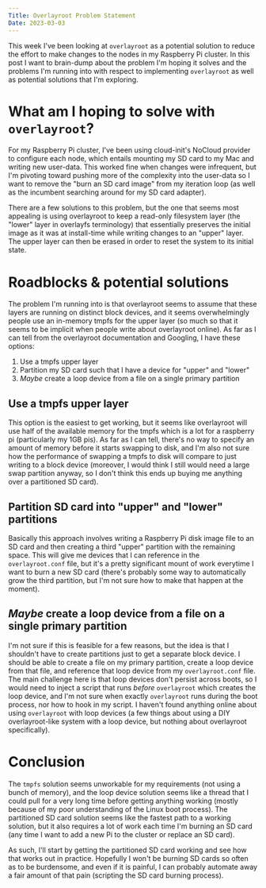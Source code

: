 ```yaml
---
Title: Overlayroot Problem Statement
Date: 2023-03-03
---
```


This week I've been looking at `overlayroot` as a potential solution to reduce
the effort to make changes to the nodes in my Raspberry Pi cluster. In this
post I want to brain-dump about the problem I'm hoping it solves and the
problems I'm running into with respect to implementing `overlayroot` as well as
potential solutions that I'm exploring.

<!-- more -->

# What am I hoping to solve with `overlayroot`?

For my Raspberry Pi cluster, I've been using cloud-init's NoCloud provider to
configure each node, which entails mounting my SD card to my Mac and writing
new user-data. This worked fine when changes were infrequent, but I'm pivoting
toward pushing more of the complexity into the user-data so I want to remove
the "burn an SD card image" from my iteration loop (as well as the incumbent
searching around for my SD card adapter).

There are a few solutions to this problem, but the one that seems most
appealing is using overlayroot to keep a read-only filesystem layer (the
"lower" layer in overlayfs terminology) that essentially preserves the initial
image as it was at install-time while writing changes to an "upper" layer. The
upper layer can then be erased in order to reset the system to its initial
state.

# Roadblocks & potential solutions

The problem I'm running into is that overlayroot seems to assume that these
layers are running on distinct block devices, and it seems overwhelmingly
people use an in-memory tmpfs for the upper layer (so much so that it seems to
be implicit when people write about overlayroot online). As far as I can tell
from the overlayroot documentation and Googling, I have these options:

1. Use a tmpfs upper layer
2. Partition my SD card such that I have a device for "upper" and "lower"
3. *Maybe* create a loop device from a file on a single primary partition

## Use a tmpfs upper layer

This option is the easiest to get working, but it seems like overlayroot will
use half of the available memory for the tmpfs which is a lot for a raspberry
pi (particularly my 1GB pis). As far as I can tell, there's no way to specify
an amount of memory before it starts swapping to disk, and I'm also not sure
how the performance of swapping a tmpfs to disk will compare to just writing to
a block device (moreover, I would think I still would need a large swap
partition anyway, so I don't think this ends up buying me anything over a
partitioned SD card).

## Partition SD card into "upper" and "lower" partitions

Basically this approach involves writing a Raspberry Pi disk image file to an
SD card and then creating a third "upper" partition with the remaining space.
This will give me devices that I can reference in the `overlayroot.conf` file,
but it's a pretty significant mount of work everytime I want to burn a new SD
card (there's probably some way to automatically grow the third partition, but
I'm not sure how to make that happen at the moment).

## *Maybe* create a loop device from a file on a single primary partition

I'm not sure if this is feasible for a few reasons, but the idea is that I
shouldn't have to create partitions just to get a separate block device. I
should be able to create a file on my primary partition, create a loop device
from that file, and reference that loop device from my `overlayroot.conf` file.
The main challenge here is that loop devices don't persist across boots, so I
would need to inject a script that runs *before* `overlayroot` which creates
the loop device, and I'm not sure when exactly `overlayroot` runs during the
boot process, nor how to hook in my script. I haven't found anything online
about using `overlayroot` with loop devices (a few things about using a DIY
overlayroot-like system with a loop device, but nothing about overlayroot
specifically).

# Conclusion

The `tmpfs` solution seems unworkable for my requirements (not using a bunch of
memory), and the loop device solution seems like a thread that I could pull for
a very long time before getting anything working (mostly because of my poor
understanding of the Linux boot process). The partitioned SD card solution
seems like the fastest path to a working solution, but it also requires a lot
of work each time I'm burning an SD card (any time I want to add a new Pi to
the cluster or replace an SD card).

As such, I'll start by getting the partitioned SD card working and see how that
works out in practice. Hopefully I won't be burning SD cards so often as to be
burdensome, and even if it is painful, I can probably automate away a fair
amount of that pain (scripting the SD card burning process).
